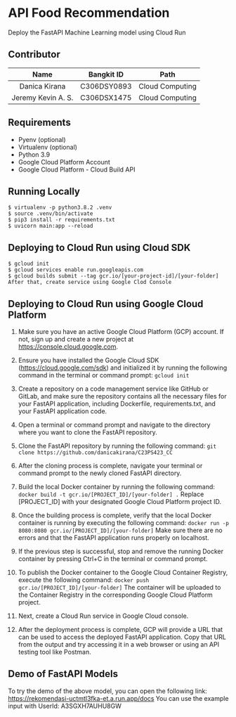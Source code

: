 # API Food Recommendation
Deploy the FastAPI Machine Learning model using Cloud Run

## Contributor
|            Name          |  Bangkit ID  |       Path       |
|:------------------------:|:------------:|:----------------:|
|  Danica Kirana           |  C306DSY0893 | Cloud Computing  |
|  Jeremy Kevin A. S.      |  C306DSX1475 | Cloud Computing  |

## Requirements
* Pyenv (optional)
* Virtualenv (optional)
* Python 3.9
* Google Cloud Platform Account
* Google Cloud Platform - Cloud Build API


## Running Locally
```
$ virtualenv -p python3.8.2 .venv
$ source .venv/bin/activate
$ pip3 install -r requirements.txt
$ uvicorn main:app --reload
```

## Deploying to Cloud Run using Cloud SDK
```
$ gcloud init
$ gcloud services enable run.googleapis.com
$ gcloud builds submit --tag gcr.io/[your-project-id]/[your-folder]
After that, create service using Google Clod Console
```

## Deploying to Cloud Run using Google Cloud Platform

1. Make sure you have an active Google Cloud Platform (GCP) account. If not, sign up and create a new project at https://console.cloud.google.com.

2. Ensure you have installed the Google Cloud SDK (https://cloud.google.com/sdk) and initialized it by running the following command in the terminal or command prompt:
   ``` gcloud init ```

3. Create a repository on a code management service like GitHub or GitLab, and make sure the repository contains all the necessary files for your FastAPI application, including Dockerfile, requirements.txt, and your FastAPI application code.

4. Open a terminal or command prompt and navigate to the directory where you want to clone the FastAPI repository.

5. Clone the FastAPI repository by running the following command:
   ` git clone https://github.com/danicakirana/C23PS423_CC `

6. After the cloning process is complete, navigate your terminal or command prompt to the newly cloned FastAPI directory.

7. Build the local Docker container by running the following command:
   ` docker build -t gcr.io/[PROJECT_ID]/[your-folder] . `
   Replace [PROJECT_ID] with your designated Google Cloud Platform project ID.

8. Once the building process is complete, verify that the local Docker container is running by executing the following command:
   ` docker run -p 8080:8080 gcr.io/[PROJECT_ID]/[your-folder] `
   Make sure there are no errors and that the FastAPI application runs properly on localhost.

9. If the previous step is successful, stop and remove the running Docker container by pressing Ctrl+C in the terminal or command prompt.

10. To publish the Docker container to the Google Cloud Container Registry, execute the following command:
    ` docker push gcr.io/[PROJECT_ID]/[your-folder] `
    The container will be uploaded to the Container Registry in the corresponding Google Cloud Platform project.

11. Next, create a Cloud Run service in Google Cloud console.

12. After the deployment process is complete, GCP will provide a URL that can be used to access the deployed FastAPI application. Copy that URL from the output and try accessing it in a web browser or using an API testing tool like Postman.

## Demo of FastAPI Models
To try the demo of the above model, you can open the following link: https://rekomendasi-uctmtl3fka-et.a.run.app/docs
You can use the example input with UserId: A3SGXH7AUHU8GW
